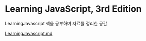 # Learning JavaScript, 3rd Edition  

LearningJavascript 책을 공부하며 자료를 정리한 공간

[LearningJavascript.md](https://github.com/usinia/LearningJavascript/blob/master/LearningJavascript.md)
